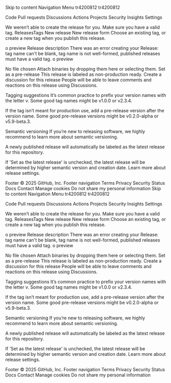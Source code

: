 Skip to content
Navigation Menu
tr4200812
tr4200812

Code
Pull requests
Discussions
Actions
Projects
Security
Insights
Settings

We weren’t able to create the release for you. Make sure you have a valid tag. 
ReleasesTags
New release
New release form
Choose an existing tag, or create a new tag when you publish this release.

o preview
Release description
There was an error creating your Release: tag name can't be blank, tag name is not well-formed, published releases must have a valid tag.
o preview
 
No file chosen
 Attach binaries by dropping them here or selecting them.
Set as a pre-release
This release is labeled as non-production ready.
Create a discussion for this release
People will be able to leave comments and reactions on this release using Discussions.
 
Tagging suggestions
It’s common practice to prefix your version names with the letter v. Some good tag names might be v1.0.0 or v2.3.4.

If the tag isn’t meant for production use, add a pre-release version after the version name. Some good pre-release versions might be v0.2.0-alpha or v5.9-beta.3.

Semantic versioning
If you’re new to releasing software, we highly recommend to learn more about semantic versioning.

A newly published release will automatically be labeled as the latest release for this repository.

If 'Set as the latest release' is unchecked, the latest release will be determined by higher semantic version and creation date. Learn more about release settings.

Footer
© 2025 GitHub, Inc.
Footer navigation
Terms
Privacy
Security
Status
Docs
Contact
Manage cookies
Do not share my personal information
Skip to content
Navigation Menu
tr4200812
tr4200812

Code
Pull requests
Discussions
Actions
Projects
Security
Insights
Settings

We weren’t able to create the release for you. Make sure you have a valid tag. 
ReleasesTags
New release
New release form
Choose an existing tag, or create a new tag when you publish this release.

o preview
Release description
There was an error creating your Release: tag name can't be blank, tag name is not well-formed, published releases must have a valid tag.
o preview
 
No file chosen
 Attach binaries by dropping them here or selecting them.
Set as a pre-release
This release is labeled as non-production ready.
Create a discussion for this release
People will be able to leave comments and reactions on this release using Discussions.
 
Tagging suggestions
It’s common practice to prefix your version names with the letter v. Some good tag names might be v1.0.0 or v2.3.4.

If the tag isn’t meant for production use, add a pre-release version after the version name. Some good pre-release versions might be v0.2.0-alpha or v5.9-beta.3.

Semantic versioning
If you’re new to releasing software, we highly recommend to learn more about semantic versioning.

A newly published release will automatically be labeled as the latest release for this repository.

If 'Set as the latest release' is unchecked, the latest release will be determined by higher semantic version and creation date. Learn more about release settings.

Footer
© 2025 GitHub, Inc.
Footer navigation
Terms
Privacy
Security
Status
Docs
Contact
Manage cookies
Do not share my personal information

